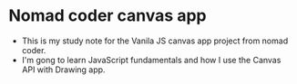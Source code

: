 # Nomad coder canvas app

- This is my study note for the Vanila JS canvas app project from nomad coder.
- I'm gong to learn JavaScript fundamentals and how I use the Canvas API with Drawing app.

